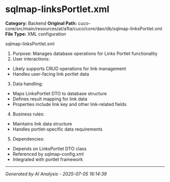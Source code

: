 # sqlmap-linksPortlet.xml

**Category:** Backend
**Original Path:** cuco-core/src/main/resources/at/a1ta/cuco/core/dao/db/sqlmap-linksPortlet.xml
**File Type:** XML configuration

sqlmap-linksPortlet.xml
1. Purpose: Manages database operations for Links Portlet functionality
2. User interactions:
- Likely supports CRUD operations for link management
- Handles user-facing link portlet data
3. Data handling:
- Maps LinksPortlet DTO to database structure
- Defines result mapping for link data
- Properties include link key and other link-related fields
4. Business rules:
- Maintains link data structure
- Handles portlet-specific data requirements
5. Dependencies:
- Depends on LinksPortlet DTO class
- Referenced by sqlmap-config.xml
- Integrated with portlet framework

---
*Generated by AI Analysis - 2025-07-05 16:14:39*
